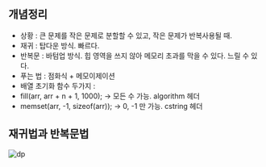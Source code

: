 
## 개념정리

- 상황 : 큰 문제를 작은 문제로 분할할 수 있고, 작은 문제가 반복사용될 때.
- 재귀 : 탑다운 방식. 빠르다.
- 반복문 : 바텀업 방식. 힙 영역을 쓰지 않아 메모리 초과를 막을 수 있다. 느릴 수 있다.
- 푸는 법 : 점화식 + 메모이제이션
- 배열 초기화 함수 두가지 : 
- fill(arr, arr + n + 1, 1000);     -> 모든 수 가능.       algorithm 헤더
- memset(arr, -1, sizeof(arr));     -> 0, -1 만 가능.      cstring 헤더

## 재귀법과 반복문법
![dp](https://user-images.githubusercontent.com/97036481/148887970-ae5e63ee-94c9-4637-bbee-d611825f597f.png)


